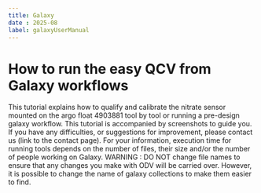 ```yaml
---
title: Galaxy
date : 2025-08
label: galaxyUserManual
---
```


# How to run the easy QCV from Galaxy workflows

This tutorial explains how to qualify and calibrate the nitrate sensor mounted on the argo float 4903881 tool by tool or running a pre-design galaxy workflow. This tutorial is accompanied by screenshots to guide you. If you have any difficulties, or suggestions for improvement, please contact us (link to the contact page). For your information, execution time for running tools depends on the number of files, their size and/or the number of people working on Galaxy.
WARNING : DO NOT change file names to ensure that any changes you make with ODV will be carried over. However, it is possible to change the name of galaxy collections to make them easier to find.